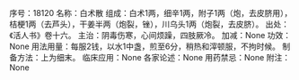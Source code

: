 序号：18120
名称：白术散
组成：白术1两，细辛1两，附子1两（炮，去皮脐用），桔梗1两（去芦头），干姜半两（炮裂，锉），川乌头1两（炮裂，去皮脐）。
出处：《活人书》卷十六。
主治：阴毒伤寒，心间烦躁，四肢厥冷。
加减：None
功效：None
用法用量：每服2钱，以水1中盏，煎至6分，稍热和滓顿服，不拘时候。
制备方法：上为细末。
临床应用：None
各家论述：None
用药禁忌：None
附注：None
